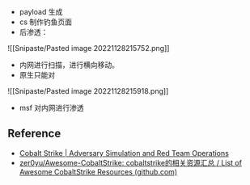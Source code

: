 - payload 生成
- cs 制作钓鱼页面
- 后渗透：

![[Snipaste/Pasted image 20221128215752.png]]

- 内网进行扫描，进行横向移动。
- 原生只能对

![[Snipaste/Pasted image 20221128215918.png]]

- msf 对内网进行渗透

## Reference

- [Cobalt Strike | Adversary Simulation and Red Team Operations](https://www.cobaltstrike.com/)
- [zer0yu/Awesome-CobaltStrike: cobaltstrike的相关资源汇总 / List of Awesome CobaltStrike Resources (github.com)](https://github.com/zer0yu/Awesome-CobaltStrike)

